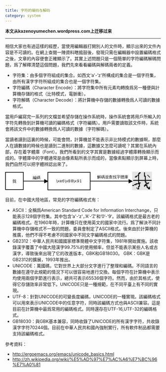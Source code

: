 ```yaml
---
title: 字符的编码与解码
category: system
---
```


**本文从kazenoyumechen.wordpress.com上迁移过来**

---


相信大家也有過這樣的經歷，當使用編輯器打開別人的文件時，顯示出來的文件內容是不可讀的。在網上查閱一陣資料瞎搗鼓後，發現只需在編輯器中設置編碼格式之後，文章的內容便會正確顯示了。其實上述問題只是一個簡單的字符編碼解碼問題，爲了解釋清楚這個問題，我們先來看看編碼與解碼兩者的定義。

* 字符集：由多個字符組成的集合。如西文‘a'-’z'所構成的集合是一個字符集，由所有漢字字符所組成的集合也是一個字符集。
* 字符編碼（Character Encode）：將字符集中所有元素均轉換爲另一種便與計算機存儲的格式（比特模式，電脈衝）。
* 字符解碼（Character Decode）：將計算機中存儲的數據轉換爲人可讀的數據格式。

當用戶編寫完一系列的文檔並希望存儲在操作系統時，操作系統會將用戶所輸入的字符先轉換到計算機可讀的編碼格式（字符編碼）。用戶需要讀取該文件時，系統會將該文件中的數據轉換爲人可讀的數據（字符解碼）。

當讀者讀到這裏的時候，可能會問，計算機並不能表示非比特模式的數據啊，那麼人在讀數據的時候也是讀到二進制的數據，這數據又怎麼可讀呢？其實在系統內部，存在着字體庫（Font）。我們所看到的文字其實是數據經過字體庫轉換顯示而成的。字體庫中的字體通常是由像素點所表示而成的，當像素點顯示到屏幕上時，我們自然可以把字體辨認出來了。

![2.jpeg](/assets/posts/2014-04-14-char_encode/2.jpeg)

目前，在中國大陸地區，常見的字符編碼格式有：

* ASCII：全稱爲American Standard Code for Information Interchange，只能表示128個字符集。其中包含’a'-‘z'，’A'-‘Z'和’0‘-’9‘。該編碼格式是最古老的編碼格式。在1960年時，計算機只在使用英文的國家中流行。爲了解決不同計算機中存儲格式不一致的問題，委員會制定了ASCII格式。後來由於計算機的推廣，他們不得不考慮不同國家中不同文字編碼格式的問題。
* GB2312：中華人民共和國國家標準簡體中文字符集，1981年開始實施。該收錄漢字覆蓋了中國大陸漢字99.75%的使用頻率，但並不能表示某些人名或古漢字，導致後來出現了它的改進版本，GBK和GB18030。
GBK：GBK是GB2312的擴展，1993年推出。
* UNICODE：萬國碼，它對世界上大部分文字進行了整理和編碼。不同語言的數據在遵守此規範的情況下可以很容易地進行交換。每個字符在計算機中表示均使用兩個字節進行表示，總共可表示65536個字符。然而，由於其格式，使得它存儲效率非常低下。UNICODE只是一種規範，在不同平臺上有不同的實現。
* UTF-8：針對UNICODE的可變長度編碼，UNICODE的一種實現。該編碼格式可以用來表示UNICODE中的任意字符，同時該編碼方式也與ASCII兼容。這是目前在計算機中最爲常用的編碼格式。同時還存在UTF-16,UTF-32的編碼格式。
* GB18030：與GBK基本兼容，同時收錄了UNICODE的所有漢字字符，共收錄漢字字符70244個。目前在中華人民共和國內強制實行，所有軟件制品都需要支持該編碼格式。

參考資料：

* <http://ergoemacs.org/emacs/unicode_basics.html>
* <http://zh.wikipedia.org/wiki/%E5%AD%97%E7%AC%A6%E7%BC%96%E7%A0%81>
